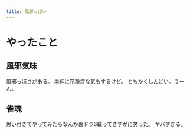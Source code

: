 ```yaml
---
title: 風邪っぽい
---
```


# やったこと

## 風邪気味

風邪っぽさがある。
単純に花粉症な気もするけど。
ともかくしんどい。うーん。

## 雀魂

思い付きでやってみたらなんか裏ドラ6載ってさすがに笑った。
ヤバすぎる。
